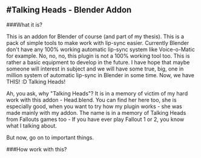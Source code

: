#Talking Heads - Blender Addon
----

###What it is?

This is an addon for Blender of course (and part of my thesis). This is a pack of simple tools to make work with lip-sync easier. Currently Blender don't have any 100% working automatic lip-sync system like Voice-o-Matic for example. No, no, no, this plugin is not a 100% working tool too. This is rather a basic equipment to develop in the future. I have hope that maybe someone will interest in subject and we will have some true, big, one in million system of automatic lip-sync in Blender in some time. Now, we have THIS! :D Talking Heads!

Ah, you ask, why "Talking Heads"? It is in a memory of victim of my hard work with this addon - Head.blend. You can find her here too, she is especially good, when you want to try how my plugin works - she was made mainly with my addon. The name is in a memory of Talking Heads from Fallouts games too - If you have ever play Fallout 1 or 2, you know what I talking about.

But now, go on to important things.

###How work with this?